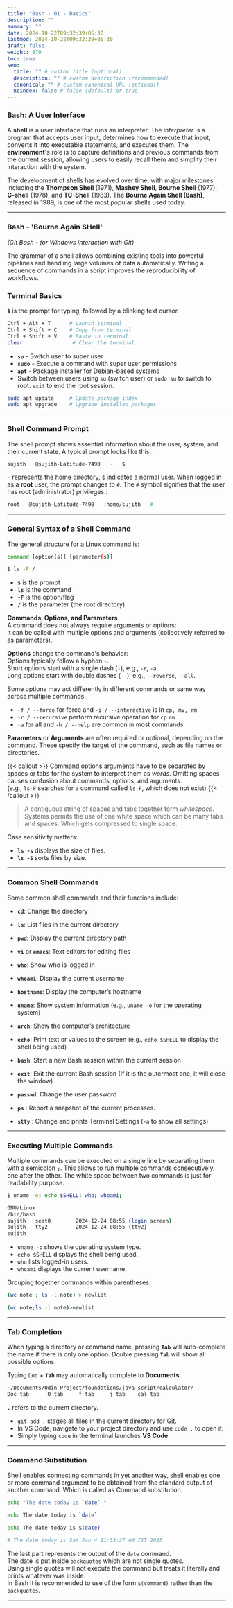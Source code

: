 ```yaml
---
title: "Bash - 01 - Basics"
description: ""
summary: ""
date: 2024-10-22T09:32:39+05:30
lastmod: 2024-10-22T09:32:39+05:30
draft: false
weight: 970
toc: true
seo:
  title: "" # custom title (optional)
  description: "" # custom description (recommended)
  canonical: "" # custom canonical URL (optional)
  noindex: false # false (default) or true
---
```



### **Bash: A User Interface**

A **shell** is a user interface that runs an interpreter. 
The *interpreter* is a program that accepts user input, determines how to execute that input, converts it into executable statements, and executes them.
The **environment**'s role is to capture definitions and previous commands from the current session, allowing users to easily recall them and simplify their interaction with the system.

The development of shells has evolved over time, with major milestones including the **Thompson Shell** (1971), **Mashey Shell**, **Bourne Shell** (1977), **C-shell** (1978), and **TC-Shell** (1983). The **Bourne Again Shell (Bash)**, released in 1989, is one of the most popular shells used today.

---

### Bash - 'Bourne Again SHell'

*(Git Bash - for Windows interaction with Git)*

The grammar of a shell allows combining existing tools into powerful pipelines and handling large volumes of data automatically. Writing a sequence of commands in a script improves the reproducibility of workflows.


### Terminal Basics

**`$`** is the prompt for typing, followed by a blinking text cursor.   

```bash {frame="none"}
Ctrl + Alt + T      # Launch terminal  
Ctrl + Shift + C    # Copy from terminal  
Ctrl + Shift + V    # Paste in terminal  
clear                # Clear the terminal
```

- **`su`** - Switch user to super user  
- **`sudo`** - Execute a command with super user permissions  
- **`apt`** - Package installer for Debian-based systems
- Switch between users using `su` (switch user) or `sudo su` to switch to root.  `exit` to end the root session.

```bash {frame="none"}
sudo apt update     # Update package index
sudo apt upgrade    # Upgrade installed packages
```


___

### **Shell Command Prompt**

The shell prompt shows essential information about the user, system, and their current state. A typical prompt looks like this:

```bash {frame="none"}
sujith   @sujith-Latitude-7490   ~   $
```

`~` represents the home directory,
`$` indicates a normal user. When logged in as a **root** user, the prompt changes to `#`.
The `#` symbol signifies that the user has root (administrator) privileges.:

```bash {frame="none"}
root   @sujith-Latitude-7490   :home/sujith   #
```


---

### General Syntax of a Shell Command

The general structure for a Linux command is:
```bash {frame="none"}
command [option(s)] [parameter(s)]
```

```bash {frame="none"}
$ ls -F /
```
- **`$`** is the prompt  
- **`ls`** is the command  
- **`-F`** is the option/flag  
- **`/`** is the parameter (the root directory)

**Commands, Options, and Parameters**     
A command does not always require arguments or options;      
it can be called with multiple options and arguments (collectively referred to as parameters).

**Options** change the command's behavior:        
Options typically follow a hyphen `-`.     
Short options start with a single dash (`-`), e.g., `-r`, `-a`.       
Long options start with double dashes (`--`), e.g., `--reverse`, `--all`.     

Some options may act differently in different commands or same way across multiple commands.      
* `-f / --force` for force and `-i / --interactive` is in `cp, mv, rm`
* `-r / --recursive` perform recursive operation for `cp` `rm`
* `-a` for all and `-h / --help`  are common in most commands

**Parameters** or **Arguments** are often required or optional, depending on the command. These specify the target of the command, such as file names or directories.


{{< callout >}} 
Command options arguments have to be separated by spaces or tabs for the system to interpret them as *words*.
Omitting spaces causes confusion about commands, options, and arguments.    
(e.g., `ls-F` searches for a command called `ls-F`, which does not exist)
{{< /callout >}}

> A contiguous string of spaces and tabs together form *whitespace*. Systems permits the use of one white space which can be many tabs and spaces. Which gets compressed to single space. 


Case sensitivity matters:    
- **`ls -s`** displays the size of files.  
- **`ls -S`** sorts files by size.

---

### **Common Shell Commands**

Some common shell commands and their functions include:

- **`cd`**: Change the directory
- **`ls`**: List files in the current directory
- **`pwd`**: Display the current directory path      

- **`vi`** or **`emacs`**: Text editors for editing files     

- **`who`**: Show who is logged in     
- **`whoami`**: Display the current username
- **`hostname`**: Display the computer’s hostname
- **`uname`**: Show system information (e.g., `uname -o` for the operating system)
- **`arch`**: Show the computer’s architecture

- **`echo`**: Print text or values to the screen (e.g., `echo $SHELL` to display the shell being used)
- **`bash`**: Start a new Bash session within the current session
- **`exit`**: Exit the current Bash session (If it is the outermost one, it will close the window)
- **`passwd`**: Change the user password
- **`ps`** : Report a snapshot of the current processes.
- **`stty`** : Change and prints Terminal Settings (`-a` to show all settings)

---

### **Executing Multiple Commands**

Multiple commands can be executed on a single line by separating them with a semicolon `;`. This allows to run multiple commands consecutively, one after the other. The white space between two commands is just for readability purpose.

```bash {frame="none"}
$ uname -o; echo $SHELL; who; whoami;

GNU/Linux
/bin/bash
sujith   seat0        2024-12-24 08:55 (login screen)
sujith   tty2         2024-12-24 08:55 (tty2)
sujith
```

- `uname -o` shows the operating system type.
- `echo $SHELL` displays the shell being used.
- `who` lists logged-in users.
- `whoami` displays the current username.

Grouping together commands within parentheses:
```bash {frmae="none"}
(wc note ; ls -l note) > newlist

(wc note;ls -l note)>newlist
```

---

### **Tab Completion**

When typing a directory or command name, pressing **`Tab`** will auto-complete the name if there is only one option. Double pressing **`Tab`** will show all possible options.

Typing `Doc` + **`Tab`** may automatically complete to **Documents**.

```bash {frame="none"}
~/Documents/Odin-Project/foundations/java-script/calculator/
Doc tab      O tab     f tab     j tab    cal tab
```

**`.`** refers to the current directory.
- `git add .` stages all files in the current directory for Git.
- In VS Code, navigate to your project directory and use `code .` to open it.
- Simply typing `code` in the terminal launches **VS Code**.


____

### Command Substitution

Shell enables connecting commands in yet another way, shell enables one or more command argument to be obtained from the standard output of another command. Which is called as Command substitution.     

```bash {frame="none"}
echo "The date today is `date` "

echo The date today is `date`

echo The date today is $(date)

# The date today is Sat Jan 4 11:33:27 AM IST 2025
```

The last part represents the output of the `date` command.    
The date is put inside `backquotes` which are not single quotes.    
Using single quotes will not execute the command but treats it literally and prints whatever was inside.     
In Bash it is recommended to use of the form `$(command)` rather than the `backquotes`.  

____
